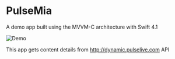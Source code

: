 # PulseMia
A demo app built using the MVVM-C architecture with Swift 4.1

![Demo](https://media.giphy.com/media/fdAdolmDqcQKF4t3fY/giphy.gif)

This app gets content details from http://dynamic.pulselive.com API
